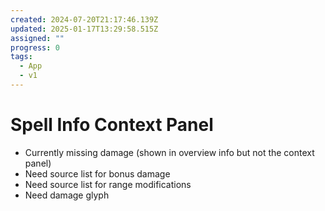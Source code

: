 ```yaml
---
created: 2024-07-20T21:17:46.139Z
updated: 2025-01-17T13:29:58.515Z
assigned: ""
progress: 0
tags:
  - App
  - v1
---
```


# Spell Info Context Panel

- Currently missing damage (shown in overview info but not the context panel)
- Need source list for bonus damage
- Need source list for range modifications
- Need damage glyph
